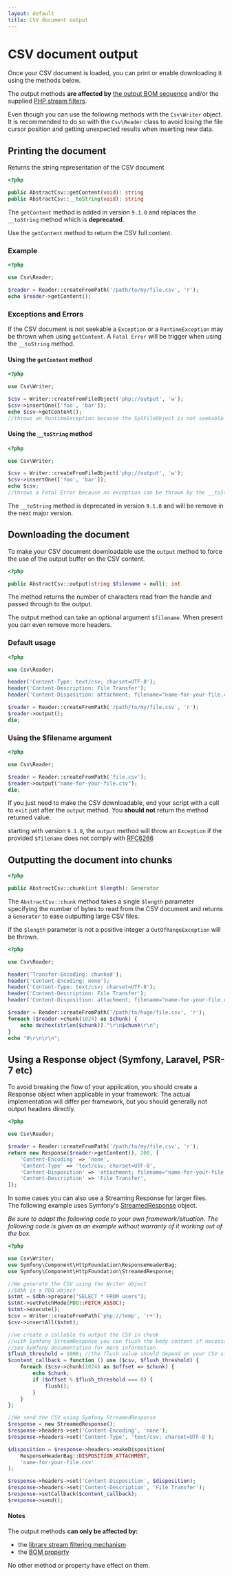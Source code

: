 ```yaml
---
layout: default
title: CSV document output
---
```


# CSV document output

Once your CSV document is loaded, you can print or enable downloading it using the methods below.

The output methods **are affected by** [the output BOM sequence](/9.0/connections/bom/) and/or the supplied [PHP stream filters](/9.0/connections/filters/).

<p class="message-info">Even though you can use the following methods with the <code>Csv\Writer</code> object. It is recommended to do so with the <code>Csv\Reader</code> class to avoid losing the file cursor position and getting unexpected results when inserting new data.</p>


## Printing the document

Returns the string representation of the CSV document

~~~php
<?php

public AbstractCsv::getContent(void): string
public AbstractCsv::__toString(void): string
~~~

<p class="message-notice">The <code>getContent</code> method is added in version <code>9.1.0</code> and replaces the <code>__toString</code> method which is <strong>deprecated</strong>.</p>

Use the `getContent` method to return the CSV full content.

### Example

~~~php
<?php

use Csv\Reader;

$reader = Reader::createFromPath('/path/to/my/file.csv', 'r');
echo $reader->getContent();
~~~

### Exceptions and Errors

If the CSV document is not seekable a `Exception` or a `RuntimeException` may be thrown when using `getContent`. A `Fatal Error` will be trigger when using the `__toString` method.

#### Using the `getContent` method

~~~php
<?php

use Csv\Writer;

$csv = Writer::createFromFileObject('php://output', 'w');
$csv->insertOne(['foo', 'bar']);
echo $csv->getContent();
//throws an RuntimeException because the SplFileObject is not seekable
~~~

#### Using the `__toString` method

~~~php
<?php

use Csv\Writer;

$csv = Writer::createFromFileObject('php://output', 'w');
$csv->insertOne(['foo', 'bar']);
echo $csv;
//throws a Fatal Error because no exception can be thrown by the __toString method
~~~

<p class="message-warning">The <code>__toString</code> method is deprecated in version <code>9.1.0</code> and will be remove in the next major version.</p>

## Downloading the document

To make your CSV document downloadable use the `output` method to force the use of the output buffer on the CSV content.

~~~php
<?php

public AbstractCsv::output(string $filename = null): int
~~~

The method returns the number of characters read from the handle and passed through to the output.

The output method can take an optional argument `$filename`. When present you
can even remove more headers.

### Default usage

~~~php
<?php

use Csv\Reader;

header('Content-Type: text/csv; charset=UTF-8');
header('Content-Description: File Transfer');
header('Content-Disposition: attachment; filename="name-for-your-file.csv"');

$reader = Reader::createFromPath('/path/to/my/file.csv', 'r');
$reader->output();
die;
~~~

### Using the $filename argument

~~~php
<?php

use Csv\Reader;

$reader = Reader::createFromPath('file.csv');
$reader->output("name-for-your-file.csv");
die;
~~~

<p class="message-notice">If you just need to make the CSV downloadable, end your script with a call to <code>exit</code> just after the <code>output</code> method. You <strong>should not</strong> return the method returned value.</p>

<p class="message-warning">starting with version <code>9.1.0</code>, the <code>output</code> method will throw an <code>Exception</code> if the provided <code>$filename</code> does not comply with <a href="https://tools.ietf.org/html/rfc6266#section-4">RFC6266</a></p>

## Outputting the document into chunks

~~~php
<?php

public AbstractCsv::chunk(int $length): Generator
~~~

The `AbstractCsv::chunk` method takes a single `$length` parameter specifying the number of bytes to read from the CSV document and returns a `Generator` to ease outputting large CSV files.

<p class="message-warning">if the <code>$length</code> parameter is not a positive integer a <code>OutOfRangeException</code> will be thrown.</p>

~~~php
<?php

use Csv\Reader;

header('Transfer-Encoding: chunked');
header('Content-Encoding: none');
header('Content-Type: text/csv; charset=UTF-8');
header('Content-Description: File Transfer');
header('Content-Disposition: attachment; filename="name-for-your-file.csv"');

$reader = Reader::createFromPath('/path/to/huge/file.csv', 'r');
foreach ($reader->chunk(1024) as $chunk) {
    echo dechex(strlen($chunk))."\r\n$chunk\r\n";
}
echo "0\r\n\r\n";
~~~

## Using a Response object (Symfony, Laravel, PSR-7 etc)

To avoid breaking the flow of your application, you should create a Response object when applicable in your framework. The actual implementation will differ per framework, but you should generally not output headers directly.

~~~php
<?php

use Csv\Reader;

$reader = Reader::createFromPath('/path/to/my/file.csv', 'r');
return new Response($reader->getContent(), 200, [
    'Content-Encoding' => 'none',
    'Content-Type' => 'text/csv; charset=UTF-8',
    'Content-Disposition' => 'attachment; filename="name-for-your-file.csv"',
    'Content-Description' => 'File Transfer',
]);
~~~

In some cases you can also use a Streaming Response for larger files.  
The following example uses Symfony's [StreamedResponse](http://symfony.com/doc/current/components/http_foundation/introduction.html#streaming-a-response) object. 

<p class="message-notice"><i>Be sure to adapt the following code to your own framework/situation. The following code is given as an example without warranty of it working out of the box.</i></p>

~~~php
<?php

use Csv\Writer;
use Symfony\Component\HttpFoundation\ResponseHeaderBag;
use Symfony\Component\HttpFoundation\StreamedResponse;

//We generate the CSV using the Writer object
//$dbh is a PDO object
$stmt = $dbh->prepare("SELECT * FROM users");
$stmt->setFetchMode(PDO::FETCH_ASSOC);
$stmt->execute();
$csv = Writer::createFromPath('php://temp', 'r+');
$csv->insertAll($stmt);

//we create a callable to output the CSV in chunk
//with Symfony StreamResponse you can flush the body content if necessary
//see Symfony documentation for more information
$flush_threshold = 1000; //the flush value should depend on your CSV size.
$content_callback = function () use ($csv, $flush_threshold) {
    foreach ($csv->chunk(1024) as $offset => $chunk) {
        echo $chunk;
        if ($offset % $flush_threshold === 0) {
            flush();
        }
    }
};

//We send the CSV using Symfony StreamedResponse
$response = new StreamedResponse();
$response->headers->set('Content-Encoding', 'none');
$response->headers->set('Content-Type', 'text/csv; charset=UTF-8');

$disposition = $response->headers->makeDisposition(
    ResponseHeaderBag::DISPOSITION_ATTACHMENT,
    'name-for-your-file.csv'
);

$response->headers->set('Content-Disposition', $disposition);
$response->headers->set('Content-Description', 'File Transfer');
$response->setCallback($content_callback);
$response->send();
~~~

#### Notes

The output methods **can only be affected by:**

- the [library stream filtering mechanism](/8.0/filtering/)
- the [BOM property](/8.0/bom/)

No other method or property have effect on them.
